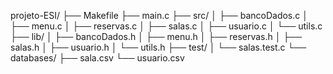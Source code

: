 projeto-ESI/
├── Makefile
├── main.c
├── src/
│   ├── bancoDados.c
│   ├── menu.c
│   ├── reservas.c
│   ├── salas.c
│   ├── usuario.c
│   └── utils.c
├── lib/
│   ├── bancoDados.h
│   ├── menu.h
│   ├── reservas.h
│   ├── salas.h
│   ├── usuario.h
│   └── utils.h
├── test/
│   └── salas.test.c
└── databases/
    ├── sala.csv
    └── usuario.csv